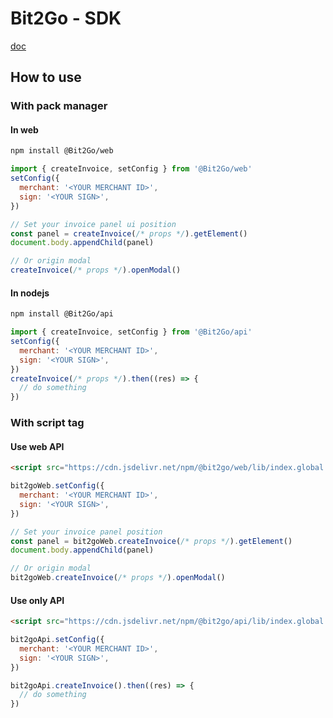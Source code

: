 # Bit2Go - SDK

[doc](https://documenter.getpostman.com/view/1700178/2sAXxY5UoF#42a55e5d-1312-4793-b25e-9d68ef5afaaa)

## How to use

### With pack manager

#### In web
```sh
npm install @Bit2Go/web
```

```js
import { createInvoice, setConfig } from '@Bit2Go/web'
setConfig({
  merchant: '<YOUR MERCHANT ID>',
  sign: '<YOUR SIGN>',
})

// Set your invoice panel ui position
const panel = createInvoice(/* props */).getElement()
document.body.appendChild(panel)

// Or origin modal
createInvoice(/* props */).openModal()
```

#### In nodejs
```sh
npm install @Bit2Go/api
```

```js
import { createInvoice, setConfig } from '@Bit2Go/api'
setConfig({
  merchant: '<YOUR MERCHANT ID>',
  sign: '<YOUR SIGN>',
})
createInvoice(/* props */).then((res) => {
  // do something
})
```

### With script tag
#### Use web API
```html
<script src="https://cdn.jsdelivr.net/npm/@bit2go/web/lib/index.global.js"></script>
```

```js
bit2goWeb.setConfig({
  merchant: '<YOUR MERCHANT ID>',
  sign: '<YOUR SIGN>',
})

// Set your invoice panel position
const panel = bit2goWeb.createInvoice(/* props */).getElement()
document.body.appendChild(panel)

// Or origin modal
bit2goWeb.createInvoice(/* props */).openModal()
```

#### Use only API
```html
<script src="https://cdn.jsdelivr.net/npm/@bit2go/api/lib/index.global.js"></script>
```

```js
bit2goApi.setConfig({
  merchant: '<YOUR MERCHANT ID>',
  sign: '<YOUR SIGN>',
})

bit2goApi.createInvoice().then((res) => {
  // do something
})
```
